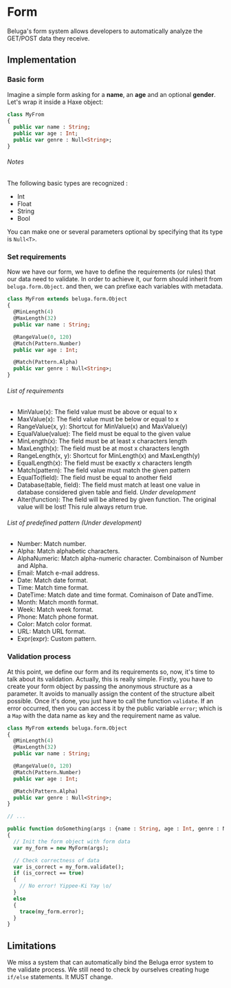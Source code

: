 # Form

Beluga's form system allows developers to automatically analyze the GET/POST
data they receive.

## Implementation

### Basic form

Imagine a simple form asking for a **name**, an **age** and an optional
**gender**. Let's wrap it inside a Haxe object:

```Haxe
class MyFrom
{
  public var name : String;
  public var age : Int;
  public var genre : Null<String>;
}
```

###### Notes

The following basic types are recognized :
* Int
* Float
* String
* Bool

You can make one or several parameters optional by specifying that its type is
`Null<T>`.

### Set requirements

Now we have our form, we have to define the requirements (or rules) that our
data need to validate. In order to achieve it, our form should inherit from
`beluga.form.Object`. and then, we can prefixe each variables with metadata.

```Haxe
class MyFrom extends beluga.form.Object
{
  @MinLength(4)
  @MaxLength(32)
  public var name : String;

  @RangeValue(0, 120)
  @Match(Pattern.Number)
  public var age : Int;

  @Match(Pattern.Alpha)
  public var genre : Null<String>;
}
```

###### List of requirements

* MinValue(x): The field value must be above or equal to x
* MaxValue(x): The field value must be below or equal to x
* RangeValue(x, y): Shortcut for MinValue(x) and MaxValue(y)
* EqualValue(value): The field must be equal to the given value
* MinLength(x): The field must be at least x characters length
* MaxLength(x): The field must be at most x characters length
* RangeLength(x, y): Shortcut for MinLength(x) and MaxLength(y)
* EqualLength(x): The field must be exactly x characters length
* Match(pattern): The field value must match the given pattern
* EqualTo(field): The field must be equal to another field
* Database(table, field): The field must match at least one value in database
considered given table and field. *Under development*
* Alter(function): The field will be altered by given function. The original
value will be lost! This rule always return true.

###### List of predefined pattern *(Under development)*

* Number: Match number.
* Alpha: Match alphabetic characters.
* AlphaNumeric: Match alpha-numeric character. Combinaison of Number and Alpha.
* Email: Match e-mail address.
* Date: Match date format.
* Time: Match time format.
* DateTime: Match date and time format. Cominaison of Date andTime.
* Month: Match month format.
* Week: Match week format.
* Phone: Match phone format.
* Color: Match color format.
* URL: Match URL format.
* Expr(expr): Custom pattern.

### Validation process

At this point, we define our form and its requirements so, now, it's time to
talk about its validation. Actually, this is really simple. Firstly, you have
to create your form object by passing the anonymous structure as a parameter. It avoids
to manually assign the content of the structure albeit possible. Once it's done,
you just have to call the function `validate`. If an error occurred, then you can access
it by the public variable `error`; which is a `Map` with the data name as key and the
requirement name as value.

```Haxe
class MyFrom extends beluga.form.Object
{
  @MinLength(4)
  @MaxLength(32)
  public var name : String;

  @RangeValue(0, 120)
  @Match(Pattern.Number)
  public var age : Int;

  @Match(Pattern.Alpha)
  public var genre : Null<String>;
}

// ...

public function doSomething(args : {name : String, age : Int, genre : Null<String>})
{
  // Init the form object with form data
  var my_form = new MyForm(args);

  // Check correctness of data
  var is_correct = my_form.validate();
  if (is_correct == true)
  {
    // No error! Yippee-Ki Yay \o/
  }
  else
  {
    trace(my_form.error);
  }
}
```

## Limitations

We miss a system that can automatically bind the Beluga error system to the validate process. We still need to check
by ourselves creating huge `if/else` statements. It MUST change.
